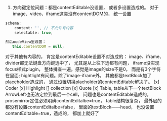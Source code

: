 1. 方向键定位问题：都是contentEditable没设置， 或者多设置造成的。
对于image、video、iframe这类没有contentDOM的， 统一设置
```javascript
schema: 
    content: '', // 不允许有内容
    selectable: true,

然后nodeView里设置：
   this.contentDOM = null;    
```

对于其他有内容的， 肯定是contentEditable设置不对造成的：
image、iframe、divider都无法键盘方向键选中了， 尤其是从上往下选都有问题， iframe没实现focus样式plugin， 整体排查一遍。感觉是image的size不是0， 而是有3个字符在里面; hightlight有问题。除了image-iframe外， 其他都是textBlock加了placeholder造成的， 通过设置切换placholder的contentEditable解决了。
  [x] Coder
  [x] Highlight
  [] collection
  [x] Quote
  [x] Table, table从下一个textBlock ArrowLeft也无法定位到最后一个cell， 问题也是contentEditable造成的， prosemirror定位必须明确contentEditalbe=true， table结构很复杂， 最外层的都没有设置contentEditalbe=false， 里面的textBlock——head， 也没设置contentEditable=true，造成的， 都加上就好了